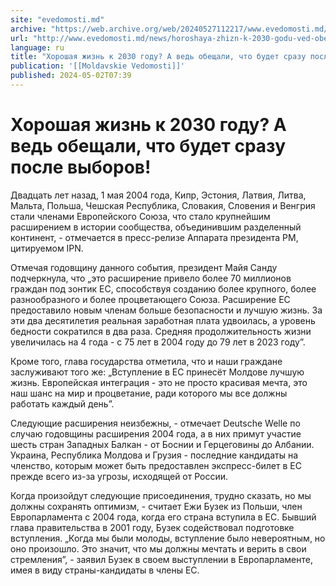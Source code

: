 ```yaml
---
site: "evedomosti.md"
archive: "https://web.archive.org/web/20240527112217/www.evedomosti.md/news/horoshaya-zhizn-k-2030-godu-ved-obeshali-chto-budet-srazu-po"
url: "http://www.evedomosti.md/news/horoshaya-zhizn-k-2030-godu-ved-obeshali-chto-budet-srazu-po"
language: ru
title: "Хорошая жизнь к 2030 году? А ведь обещали, что будет сразу после выборов!"
publication: '[[Moldavskie Vedomosti]]'
published: 2024-05-02T07:39
---
```


# Хорошая жизнь к 2030 году? А ведь обещали, что будет сразу после выборов!

Двадцать лет назад, 1 мая 2004 года, Кипр, Эстония, Латвия, Литва, Мальта, Польша, Чешская Республика, Словакия, Словения и Венгрия стали членами Европейского Союза, что стало крупнейшим расширением в истории сообщества, объединившим разделенный континент, - отмечается в пресс-релизе Аппарата президента РМ, цитируемом IPN.

Отмечая годовщину данного события, президент Майя Санду подчеркнула, что „это расширение привело более 70 миллионов граждан под зонтик ЕС, способствуя созданию более крупного, более разнообразного и более процветающего Союза. Расширение ЕС предоставило новым членам больше безопасности и лучшую жизнь. За эти два десятилетия реальная заработная плата удвоилась, а уровень бедности сократился в два раза. Средняя продолжительность жизни увеличилась на 4 года - с 75 лет в 2004 году до 79 лет в 2023 году”.

Кроме того, глава государства отметила, что и наши граждане заслуживают того же: „Вступление в ЕС принесёт Молдове лучшую жизнь. Европейская интеграция - это не просто красивая мечта, это наш шанс на мир и процветание, ради которого мы все должны работать каждый день”.

Следующие расширения неизбежны, - отмечает Deutsche Welle по случаю годовщины расширения 2004 года, а в них примут участие шесть стран Западных Балкан - от Боснии и Герцеговины до Албании. Украина, Республика Молдова и Грузия - последние кандидаты на членство, которым может быть предоставлен экспресс-билет в ЕС прежде всего из-за угрозы, исходящей от России.

Когда произойдут следующие присоединения, трудно сказать, но мы должны сохранять оптимизм, - считает Ежи Бузек из Польши, член Европарламента с 2004 года, когда его страна вступила в ЕС. Бывший глава правительства в 2001 году, Бузек содействовал подготовке вступления. „Когда мы были молоды, вступление было невероятным, но оно произошло. Это значит, что мы должны мечтать и верить в свои стремления”, - заявил Бузек в своем выступлении в Европарламенте, имея в виду страны-кандидаты в члены ЕС.